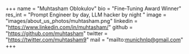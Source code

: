 +++ 
name = "Muhtasham Oblokulov"
bio = "Fine-Tuning Award Winner"
res_int = "Prompt Engineer by day, LLM hacker by night "
image = "images/about_us_photos/muhtasham.png"
linkedin = "https://www.linkedin.com/in/muhtasham/"
github = "https://github.com/muhtasham"
twitter = "https://twitter.com/muhtasham9"
mail = "mailto:munichnlp@gmail.com"
+++